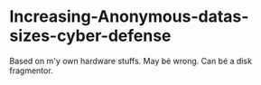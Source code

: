 # Increasing-Anonymous-datas-sizes-cyber-defense
Based on m'y own hardware stuffs. May bé wrong. Can bé a disk fragmentor.
